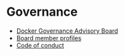 <!--[metadata]>
+++
title = "Governance"
description = "Describes Docker's communication channels"
keywords = ["IRC, Google group, Twitter, blog,  Stackoverflow"]
[menu.main]
identifier = "smn_govern"
parent="oss_contrib"
weight=1
+++
<![end-metadata]-->


# Governance

* [Docker Governance Advisory Board](dgab-info.md )
* [Board member profiles](board-profiles.md )
* [Code of conduct](conduct-code.md)   
